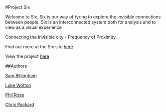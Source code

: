 #Project Six

Welcome to Six. Six is our way of tyring to explore the invisible connections between people. Six is an interconnected system both for analysis and to view as a visual experience

Connecting the Invisible city - Frequency of Proximity.

Find out more at the Six site [here](http://www.sambillingham.github.com/six "Blog")

View the project [here](http://project.me.uk:8080 "Six Project")

##Authors

[Sam Billingham](http://twitter.com/sam_billingham "Sam Billingham On Twitter")

[Luke Wotton](http://twitter.com/Wotton "Luke Wotton On Twitter")

[Phil Rose](http://twitter.com/PRtheRose "Phil Rose On Twitter")

[Chris Packard](http://twitter.com/ChrisPackard91 "Chris Packard On Twitter")

